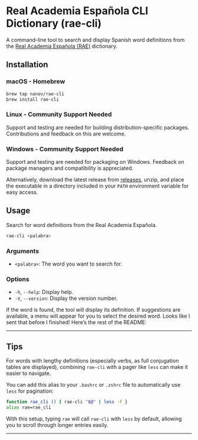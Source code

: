 # Real Academia Española CLI Dictionary (rae-cli)

A command-line tool to search and display Spanish word definitions from the [Real Academia Española (RAE)](https://dle.rae.es/) dictionary.

## Installation

### macOS - Homebrew
```sh
brew tap nanov/rae-cli
brew install rae-cli
```

### Linux - Community Support Needed
Support and testing are needed for building distribution-specific packages. Contributions and feedback on this are welcome.

### Windows - Community Support Needed
Support and testing are needed for packaging on Windows. Feedback on package managers and compatibility is appreciated.

Alternatively, download the latest release from [releases](https://github.com/nanov/rae-cli/releases), unzip, and place the executable in a directory included in your `PATH` environment variable for easy access.

## Usage

Search for word definitions from the Real Academia Española.

```sh
rae-cli <palabra>
```

### Arguments
- `<palabra>`: The word you want to search for.

### Options
- `-h`, `--help`: Display help.
- `-V`, `--version`: Display the version number.

If the word is found, the tool will display its definition. If suggestions are available, a menu will appear for you to select the desired word.
Looks like I sent that before I finished! Here’s the rest of the README:

---

## Tips

For words with lengthy definitions (especially verbs, as full conjugation tables are displayed), combining `rae-cli` with a pager like `less` can make it easier to navigate.

You can add this alias to your `.bashrc` or `.zshrc` file to automatically use `less` for pagination:

```sh
function rae_cli () { rae-cli "$@" | less -F }
alias rae=rae_cli
```

With this setup, typing `rae` will call `rae-cli` with `less` by default, allowing you to scroll through longer entries easily. 

---

